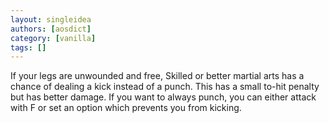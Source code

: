 ```yaml
---
layout: singleidea
authors: [aosdict]
category: [vanilla]
tags: []
---
```

If your legs are unwounded and free, Skilled or better martial arts has a chance of dealing a kick instead of a punch. This has a small to-hit penalty but has better damage. If you want to always punch, you can either attack with F or set an option which prevents you from kicking.
